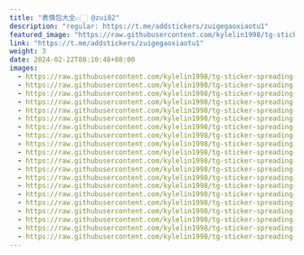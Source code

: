 ```yaml
---
title: "表情包大全👉🏻 @zui82"
description: "regular: https://t.me/addstickers/zuigegaoxiaotu1"
featured_image: "https://raw.githubusercontent.com/kylelin1998/tg-sticker-spreading-worldwide-images/main/img/c3fdf669-f16d-4aa1-bd42-c75586925527.jpg"
link: "https://t.me/addstickers/zuigegaoxiaotu1"
weight: 3
date: 2024-02-22T08:10:48+08:00
images:
  - https://raw.githubusercontent.com/kylelin1998/tg-sticker-spreading-worldwide-images/main/img/c3fdf669-f16d-4aa1-bd42-c75586925527.jpg
  - https://raw.githubusercontent.com/kylelin1998/tg-sticker-spreading-worldwide-images/main/img/28708268-7a00-4e01-af47-4cf5e2f663f6.jpg
  - https://raw.githubusercontent.com/kylelin1998/tg-sticker-spreading-worldwide-images/main/img/5b5f9a78-62af-44d8-8e2c-8a5ac448ddf3.jpg
  - https://raw.githubusercontent.com/kylelin1998/tg-sticker-spreading-worldwide-images/main/img/3a3738ce-f6e2-4cb0-9f59-572e297efa38.jpg
  - https://raw.githubusercontent.com/kylelin1998/tg-sticker-spreading-worldwide-images/main/img/94c9ef40-7550-4bda-9a1f-cb47faa84f4b.jpg
  - https://raw.githubusercontent.com/kylelin1998/tg-sticker-spreading-worldwide-images/main/img/723aeac0-6a35-4cb3-882e-2b9cd26bc46c.jpg
  - https://raw.githubusercontent.com/kylelin1998/tg-sticker-spreading-worldwide-images/main/img/fd68451d-c479-401d-8e1b-3b2dcbc85e57.jpg
  - https://raw.githubusercontent.com/kylelin1998/tg-sticker-spreading-worldwide-images/main/img/b32328a5-c748-4528-a891-b7a13c12ac4a.jpg
  - https://raw.githubusercontent.com/kylelin1998/tg-sticker-spreading-worldwide-images/main/img/981a0f54-26bd-4204-badc-20d7da4bf53f.jpg
  - https://raw.githubusercontent.com/kylelin1998/tg-sticker-spreading-worldwide-images/main/img/6a477d26-9296-49c7-914a-f00a4c30a999.jpg
  - https://raw.githubusercontent.com/kylelin1998/tg-sticker-spreading-worldwide-images/main/img/d3a42cba-7129-42ef-98b7-08eca228dcc1.jpg
  - https://raw.githubusercontent.com/kylelin1998/tg-sticker-spreading-worldwide-images/main/img/5a9f66cf-8739-452e-bbd9-f4e5f7ab0cec.jpg
  - https://raw.githubusercontent.com/kylelin1998/tg-sticker-spreading-worldwide-images/main/img/37135950-c8c4-4012-b7d8-cd8b2bc5b94a.jpg
  - https://raw.githubusercontent.com/kylelin1998/tg-sticker-spreading-worldwide-images/main/img/2cd10700-0472-4a33-abfe-6ef51e607398.jpg
  - https://raw.githubusercontent.com/kylelin1998/tg-sticker-spreading-worldwide-images/main/img/9186aa23-332e-44e5-bfee-357e0f25ab39.jpg
  - https://raw.githubusercontent.com/kylelin1998/tg-sticker-spreading-worldwide-images/main/img/52a46c36-2734-4bcf-ae68-6102586c9377.jpg
  - https://raw.githubusercontent.com/kylelin1998/tg-sticker-spreading-worldwide-images/main/img/94904d9c-8f61-4e05-bfa2-d14b614390cb.jpg
  - https://raw.githubusercontent.com/kylelin1998/tg-sticker-spreading-worldwide-images/main/img/76055368-10be-46ea-b875-6f908f7c2eee.jpg
  - https://raw.githubusercontent.com/kylelin1998/tg-sticker-spreading-worldwide-images/main/img/5a25a772-d76c-41a6-83e4-7587324c273a.jpg
  - https://raw.githubusercontent.com/kylelin1998/tg-sticker-spreading-worldwide-images/main/img/d324d7b7-e033-4529-9960-8b5cd76a7346.jpg
---
```

